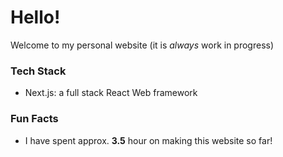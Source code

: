 # Hello! 

Welcome to my personal website (it is *always* work in progress)

### Tech Stack

- Next.js: a full stack React Web framework


### Fun Facts

- I have spent approx. **3.5** hour on making this website so far!
